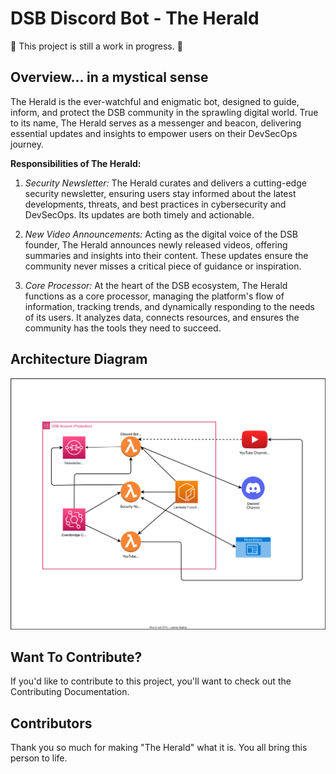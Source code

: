 # DSB Discord Bot - The Herald

:construction: This project is still a work in progress. :construction:

## Overview... in a mystical sense

The Herald is the ever-watchful and enigmatic bot, designed to guide, inform, and protect the DSB community in the sprawling digital world. True to its name, The Herald serves as a messenger and beacon, delivering essential updates and insights to empower users on their DevSecOps journey.

**Responsibilities of The Herald:**

1. _Security Newsletter:_
   The Herald curates and delivers a cutting-edge security newsletter, ensuring users stay informed about the latest developments, threats, and best practices in cybersecurity and DevSecOps. Its updates are both timely and actionable.

1. _New Video Announcements:_
   Acting as the digital voice of the DSB founder, The Herald announces newly released videos, offering summaries and insights into their content. These updates ensure the community never misses a critical piece of guidance or inspiration.

1. _Core Processor:_
   At the heart of the DSB ecosystem, The Herald functions as a core processor, managing the platform's flow of information, tracking trends, and dynamically responding to the needs of its users. It analyzes data, connects resources, and ensures the community has the tools they need to succeed.

## Architecture Diagram

![Architecture Diagram](./docs/imgs/architecture.drawio.svg)

## Want To Contribute?

If you'd like to contribute to this project, you'll want to check out the Contributing Documentation.

## Contributors

Thank you so much for making "The Herald" what it is. You all bring this person to life.
